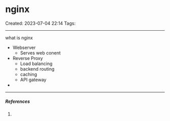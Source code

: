 # nginx
Created: 2023-07-04 22:14
Tags: 
____

what is nginx

* Webserver
	* Serves web conent
* Reverse Proxy
	* Load balancing
	* backend routing
	* caching
	* API gateway
* 


_____
##### References
1.


